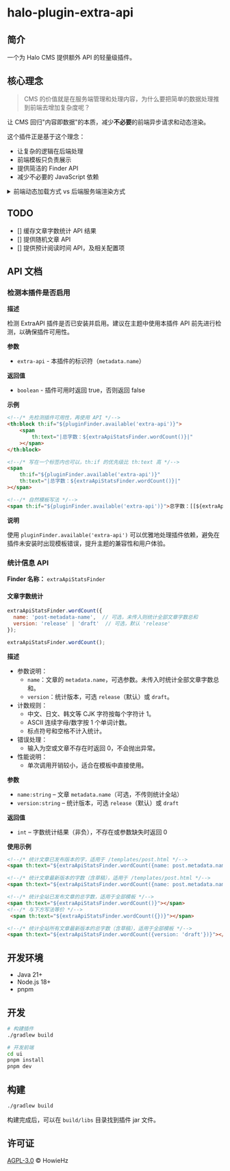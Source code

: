 # halo-plugin-extra-api

## 简介

一个为 Halo CMS 提供额外 API 的轻量级插件。

## 核心理念

> CMS 的价值就是在服务端管理和处理内容，为什么要把简单的数据处理推到前端去增加复杂度呢？

让 CMS 回归"内容即数据"的本质，减少**不必要**的前端异步请求和动态渲染。

这个插件正是基于这个理念：
- 让复杂的逻辑在后端处理
- 前端模板只负责展示
- 提供简洁的 Finder API
- 减少不必要的 JavaScript 依赖

<details><summary>前端动态加载方式 vs 后端服务端渲染方式</summary>

| 对比维度 | 前端动态加载方式 | 后端服务端渲染方式 |
|---------|-----------------|-------------------|
| **性能表现** | ❌ 需要额外 HTTP 请求，增加延迟 | ✅ 服务端渲染，一次性输出 |
| **用户体验** | ❌ 页面闪烁，先显示占位符后填充数据 | ✅ 内容立即可见，无加载状态 |
| **SEO 友好** | ❌ 搜索引擎难以抓取动态内容 | ✅ 服务端渲染，完全 SEO 友好 |
| **错误处理** | ❌ 需要处理网络失败、超时等异常 | ✅ 服务端统一异常处理，减轻主题作者心智负担 |
| **开发复杂度** | ❌ 需要编写 JS 代码、状态管理、DOM 操作 | ✅ 模板中直接调用，代码简洁 |
| **缓存策略** | ❌ 需要前端缓存逻辑或重复请求 | ✅ 可利用模板缓存和服务端缓存 |
| **首屏渲染 (FCP)** | ❌ 需要等待 JS 执行和 API 响应 | ✅ HTML 直接包含内容，渲染更快 |
| **最大内容绘制 (LCP)** | ❌ 动态内容加载延迟主要内容显示 | ✅ 关键内容随页面一起渲染 |
| **累积布局偏移 (CLS)** | ❌ 内容异步加载可能导致页面跳动 | ✅ 静态布局，无意外的布局变化 |
| **交互响应 (INP)** | ❌ JS 执行和 DOM 操作影响交互性能 | ✅ 减少 JS 负担，交互更流畅 |

</details>

## TODO

- [] 缓存文章字数统计 API 结果
- [] 提供随机文章 API
- [] 提供预计阅读时间 API，及相关配置项

## API 文档

### 检测本插件是否启用

**描述**

检测 ExtraAPI 插件是否已安装并启用。建议在主题中使用本插件 API 前先进行检测，以确保插件可用性。

**参数**
- `extra-api` - 本插件的标识符（`metadata.name`）

**返回值**
- `boolean` - 插件可用时返回 true，否则返回 false

**示例**
```html
<!--/* 先检测插件可用性，再使用 API */-->
<th:block th:if="${pluginFinder.available('extra-api')}">
    <span 
        th:text="|总字数：${extraApiStatsFinder.wordCount()}|"
    ></span>
</th:block>

<!--/* 写在一个标签内也可以，th:if 的优先级比 th:text 高 */-->
<span
    th:if="${pluginFinder.available('extra-api')}"
    th:text="|总字数：${extraApiStatsFinder.wordCount()}|"
></span>

<!--/* 自然模板写法 */-->
<span th:if="${pluginFinder.available('extra-api')}">总字数：[[${extraApiStatsFinder.wordCount()}]]</span>
```

**说明**

使用 `pluginFinder.available('extra-api')` 可以优雅地处理插件依赖，避免在插件未安装时出现模板错误，提升主题的兼容性和用户体验。

### 统计信息 API

**Finder 名称：** `extraApiStatsFinder`

#### 文章字数统计

```javascript
extraApiStatsFinder.wordCount({
  name: 'post-metadata-name',  // 可选，未传入则统计全部文章字数总和
  version: 'release' | 'draft'  // 可选，默认 'release'
});
```

```javascript
extraApiStatsFinder.wordCount();
```

**描述**

- 参数说明：
  - `name`：文章的 `metadata.name`，可选参数。未传入时统计全部文章字数总和。
  - `version`：统计版本，可选 `release`（默认）或 `draft`。
- 计数规则：
  - 中文、日文、韩文等 CJK 字符按每个字符计 1。
  - ASCII 连续字母/数字按 1 个单词计数。
  - 标点符号和空格不计入统计。
- 错误处理：
  - 输入为空或文章不存在时返回 0，不会抛出异常。
- 性能说明：
  - 单次调用开销较小，适合在模板中直接使用。

**参数**
- `name:string` – 文章 `metadata.name`（可选，不传则统计全站）
- `version:string` – 统计版本，可选 `release`（默认）或 `draft`

**返回值**
- `int` – 字数统计结果（非负），不存在或参数缺失时返回 0

**使用示例**
```html
<!--/* 统计文章已发布版本的字，适用于 /templates/post.html */-->
<span th:text="${extraApiStatsFinder.wordCount({name: post.metadata.name})}"></span>

<!--/* 统计文章最新版本的字数（含草稿），适用于 /templates/post.html */-->
<span th:text="${extraApiStatsFinder.wordCount({name: post.metadata.name, version: 'draft'})}"></span>

<!--/* 统计全站已发布文章的总字数，适用于全部模板 */-->
<span th:text="${extraApiStatsFinder.wordCount()}"></span>
<!--/* 与下方写法等价 */-->
 <span th:text="${extraApiStatsFinder.wordCount({})}"></span>

<!--/* 统计全站所有文章最新版本的总字数（含草稿），适用于全部模板 */-->
<span th:text="${extraApiStatsFinder.wordCount({version: 'draft'})}"></span>
```

## 开发环境

- Java 21+
- Node.js 18+
- pnpm

## 开发

```bash
# 构建插件
./gradlew build

# 开发前端
cd ui
pnpm install
pnpm dev
```

## 构建

```bash
./gradlew build
```

构建完成后，可以在 `build/libs` 目录找到插件 jar 文件。

## 许可证

[AGPL-3.0](./LICENSE) © HowieHz
